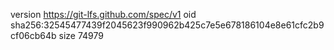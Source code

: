 version https://git-lfs.github.com/spec/v1
oid sha256:32545477439f2045623f990962b425c7e5e678186104e8e61cfc2b9cf06cb64b
size 74979
